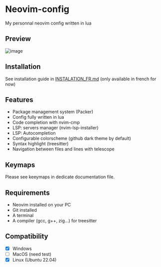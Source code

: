 # Neovim-config

My personnal neovim config written in lua

## Preview

![image](https://user-images.githubusercontent.com/59796136/167299877-1d372ef7-3e36-4f09-a208-6c18c75f0142.png)

## Installation

See installation guide in [INSTALATION_FR.md](./INSTALLATION_FR.md) (only available in french for now)

## Features

- Package management system (Packer)
- Config fully written in lua
- Code completion with nvim-cmp
- LSP: servers manager (nvim-lsp-installer)
- LSP: Autocompletion
- Configurable colorscheme (github dark theme by default)
- Syntax highlight (treesitter)
- Navigation between files and lines with telescope

## Keymaps

Please see keeymaps in dedicate documentation file.

## Requirements

- Neovim installed on your PC
- Git installed
- A terminal
- A compiler (gcc, g++, zig...) for treesitter

## Compatibility

- [x] Windows
- [ ] MacOS (need test)
- [x] Linux (Ubuntu 22.04)

